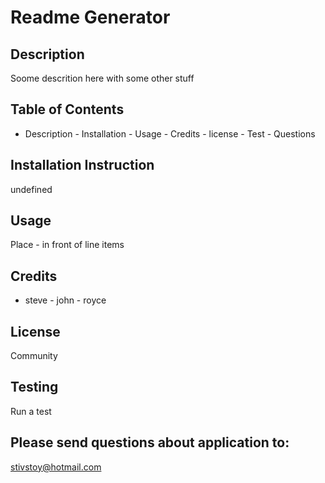 
# Readme Generator

## Description 
Soome descrition here with some other stuff

## Table of Contents
- Description - Installation - Usage - Credits - license - Test - Questions

## Installation Instruction
undefined

## Usage
Place - in front of line items

## Credits
- steve - john - royce

## License
Community

## Testing
Run a test

## Please send questions about application to:
stivstoy@hotmail.com
